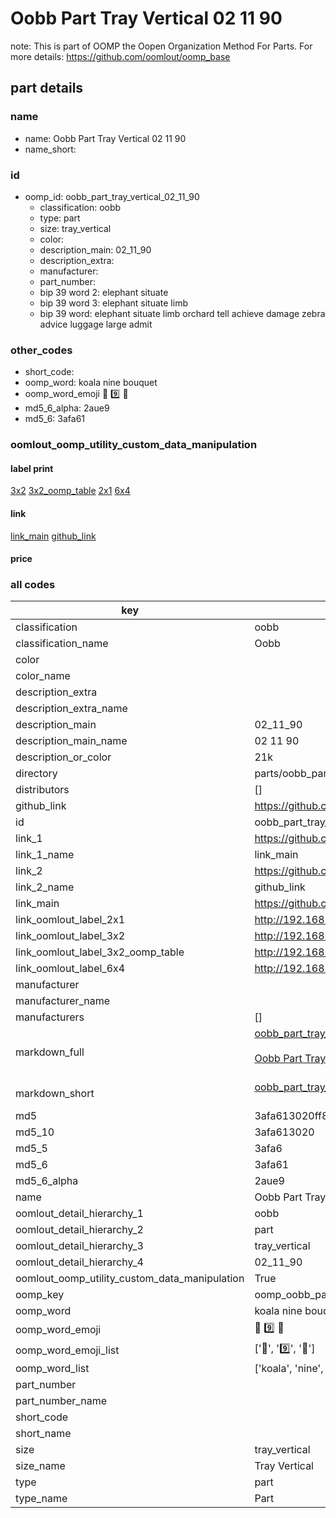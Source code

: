 # Oobb Part Tray Vertical 02 11 90  

note: This is part of OOMP the Oopen Organization Method For Parts. For more details: https://github.com/oomlout/oomp_base

##  part details





### name
* name: Oobb Part Tray Vertical 02 11 90
* name_short: 
### id
* oomp_id: oobb_part_tray_vertical_02_11_90
  * classification: oobb
  * type: part
  * size: tray_vertical
  * color: 
  * description_main: 02_11_90
  * description_extra: 
  * manufacturer: 
  * part_number: 
  * bip 39 word 2: elephant situate
  * bip 39 word 3: elephant situate limb
  * bip 39 word: elephant situate limb orchard tell achieve damage zebra advice luggage large admit

### other_codes
* short_code: 
* oomp_word: koala nine bouquet
* oomp_word_emoji :koala: :nine: :bouquet:
* md5_6_alpha: 2aue9
* md5_6: 3afa61






### oomlout_oomp_utility_custom_data_manipulation
#### label print
[3x2](http://192.168.1.245:1112/?label=oomp%202aue9)
[3x2_oomp_table](http://192.168.1.107:1112/?label=oomp%202aue9)
[2x1](http://192.168.1.242:1112/?label=oomp%202aue9)
[6x4](http://192.168.1.55:1112/?label=oomp%202aue9)    

#### link

[link_main](https://github.com/oomlout/oomlout_oomp_current_version_messy/tree/main/parts/oobb_part_tray_vertical_02_11_90) [github_link](https://github.com/oomlout/oomlout_oomp_part_src/tree/main/parts/oobb_part_tray_vertical_02_11_90)                             

#### price







### all codes 
| key | value |  
| --- | --- |  
| classification | oobb |  
| classification_name | Oobb |  
| color |  |  
| color_name |  |  
| description_extra |  |  
| description_extra_name |  |  
| description_main | 02_11_90 |  
| description_main_name | 02 11 90 |  
| description_or_color | 21k |  
| directory | parts/oobb_part_tray_vertical_02_11_90 |  
| distributors | [] |  
| github_link | https://github.com/oomlout/oomlout_oomp_part_src/tree/main/parts/oobb_part_tray_vertical_02_11_90 |  
| id | oobb_part_tray_vertical_02_11_90 |  
| link_1 | https://github.com/oomlout/oomlout_oomp_current_version_messy/tree/main/parts/oobb_part_tray_vertical_02_11_90 |  
| link_1_name | link_main |  
| link_2 | https://github.com/oomlout/oomlout_oomp_part_src/tree/main/parts/oobb_part_tray_vertical_02_11_90 |  
| link_2_name | github_link |  
| link_main | https://github.com/oomlout/oomlout_oomp_current_version_messy/tree/main/parts/oobb_part_tray_vertical_02_11_90 |  
| link_oomlout_label_2x1 | http://192.168.1.242:1112/?label=oomp%202aue9 |  
| link_oomlout_label_3x2 | http://192.168.1.245:1112/?label=oomp%202aue9 |  
| link_oomlout_label_3x2_oomp_table | http://192.168.1.107:1112/?label=oomp%202aue9 |  
| link_oomlout_label_6x4 | http://192.168.1.55:1112/?label=oomp%202aue9 |  
| manufacturer |  |  
| manufacturer_name |  |  
| manufacturers | [] |  
| markdown_full | [oobb_part_tray_vertical_02_11_90](https://github.com/oomlout/oomlout_oomp_current_version_messy/tree/main/parts/oobb_part_tray_vertical_02_11_90)<br>[](https://github.com/oomlout/oomlout_oomp_current_version_messy/tree/main/parts/oobb_part_tray_vertical_02_11_90)<br>[Oobb Part Tray Vertical 02 11 90](https://github.com/oomlout/oomlout_oomp_current_version_messy/tree/main/parts/oobb_part_tray_vertical_02_11_90)<br><br> |  
| markdown_short | [oobb_part_tray_vertical_02_11_90](https://github.com/oomlout/oomlout_oomp_current_version_messy/tree/main/parts/oobb_part_tray_vertical_02_11_90)<br><br> |  
| md5 | 3afa613020ff86e0076f69c103b26a3e |  
| md5_10 | 3afa613020 |  
| md5_5 | 3afa6 |  
| md5_6 | 3afa61 |  
| md5_6_alpha | 2aue9 |  
| name | Oobb Part Tray Vertical 02 11 90 |  
| oomlout_detail_hierarchy_1 | oobb |  
| oomlout_detail_hierarchy_2 | part |  
| oomlout_detail_hierarchy_3 | tray_vertical |  
| oomlout_detail_hierarchy_4 | 02_11_90 |  
| oomlout_oomp_utility_custom_data_manipulation | True |  
| oomp_key | oomp_oobb_part_tray_vertical_02_11_90 |  
| oomp_word | koala nine bouquet |  
| oomp_word_emoji | :koala: :nine: :bouquet: |  
| oomp_word_emoji_list | [':koala:', ':nine:', ':bouquet:'] |  
| oomp_word_list | ['koala', 'nine', 'bouquet'] |  
| part_number |  |  
| part_number_name |  |  
| short_code |  |  
| short_name |  |  
| size | tray_vertical |  
| size_name | Tray Vertical |  
| type | part |  
| type_name | Part |  
